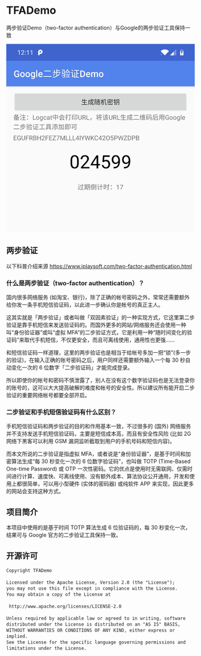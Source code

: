 # TFADemo
两步验证Demo（two-factor authentication）与Google的两步验证工具保持一致

![two-factor authentication](https://github.com/kongzue/Res/raw/master/app/src/main/res/mipmap-xxxhdpi/tfa_demo.jpg)

## 两步验证

以下科普介绍来源 https://www.iplaysoft.com/two-factor-authentication.html

### 什么是两步验证（two-factor authentication）？

国内很多网络服务 (如淘宝、银行)，除了正确的帐号密码之外，常常还需要额外给你发一条手机短信验证码，以此进一步确认你是帐号的真正主人。

这其实就是「两步验证」或者叫做「双因素验证」的一种实现方式，它这里第二步验证是靠手机短信来发送验证码的。而国外更多的网站/网络服务还会使用一种叫“身份验证器”或叫“虚拟 MFA”的二步验证方式，它是利用一种“随时间变化的验证码”来取代手机短信，不仅更安全，而且可离线使用，通用性也更强……

和短信验证码一样道理，这里的两步验证也是相当于给帐号多加一把“锁”(多一步的验证)，在输入正确的账号密码之后，用户同样还需要额外输入一个每 30 秒自动变化一次的 6 位数字「二步验证码」才能完成登录。

所以即使你的帐号和密码不慎泄露了，别人在没有这个数字验证码也是无法登录你的账号的，这可以大大提高破解的难度和帐号的安全性。所以建议所有能开启二步验证的重要网络帐号都要全部开启。

### 二步验证和手机短信验证码有什么区别？

手机短信验证码和两步验证的目的和作用基本一致，不过很多的 (国外) 网络服务并不支持发送手机短信验证码，主要是短信成本高，而且有安全性风险 (比如 2G 网络下黑客可以利用 GSM 漏洞监听截取到用户的手机号码和短信内容)。

而本文所说的二步验证是指虚拟 MFA，或者说是“身份验证器”，是基于时间和加密算法生成“每 30 秒变化一次的 6 位数字验证码”，也叫做 TOTP (Time-Based One-time Password) 或 OTP 一次性密码。它的优点是使用时无需联网、仅需时间进行计算、速度快、可离线使用、没有额外成本、算法协议公开通用，开发和使用上都很简单，可以用小型硬件 (实体的密码器) 或纯软件 APP 来实现，因此更多的网站会支持这种方式。

## 项目简介

本项目中使用的是基于时间 TOTP 算法生成 6 位验证码的，每 30 秒变化一次，结果可与 Google 官方的二步验证工具保持一致。

## 开源许可

```
Copyright TFADemo

Licensed under the Apache License, Version 2.0 (the "License");
you may not use this file except in compliance with the License.
You may obtain a copy of the License at

 http://www.apache.org/licenses/LICENSE-2.0

Unless required by applicable law or agreed to in writing, software
distributed under the License is distributed on an "AS IS" BASIS,
WITHOUT WARRANTIES OR CONDITIONS OF ANY KIND, either express or implied.
See the License for the specific language governing permissions and
limitations under the License.
```